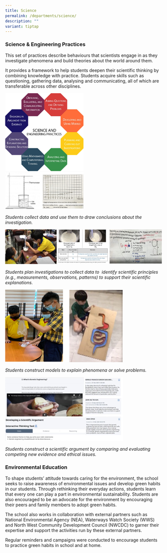 ```yaml
---
title: Science
permalink: /departments/science/
description: ""
variant: tiptap
---
```

<h3>Science &amp; Engineering Practices</h3>
<p>This set of practices describe behaviours that scientists engage in as
they investigate phenomena and build theories about the world around them.&nbsp;</p>
<p>It provides a framework to help students deepen their scientific thinking
by combining knowledge with practice. Students acquire skills such as questioning,
gathering data, analysing and communicating, all of which are transferable
across other disciplines.</p>
<div class="isomer-image-wrapper">
<img style="width:50%" height="auto" width="100%" src="/images/Picture2.jpg">
</div>
<div class="isomer-image-wrapper">
<img style="width:50%" height="auto" width="100%" src="/images/Picture3.jpg">
</div>
<p><em>Students collect data and use them to draw conclusions about the investigation.</em>
</p>
<div class="isomer-image-wrapper">
<img style="width: 100%" height="auto" width="100%" alt="" src="/images/Picture4.jpg">
</div>
<p><em>Students plan investigations to collect data to&nbsp; identify scientific principles&nbsp; (e.g., measurements, observations, patterns) to support their scientific explanations.</em>
</p>
<div class="isomer-image-wrapper">
<img style="width:75%" height="auto" width="100%" src="/images/Picture5.jpg">
</div>
<p><em>Students construct models to explain phenomena or solve problems.</em>
</p>
<div class="isomer-image-wrapper">
<img style="width:75%" height="auto" width="100%" src="/images/Picture6.jpg">
</div>
<p><em>Students construct a scientific argument by comparing and evaluating competing new evidence and ethical issues.</em>
</p>
<h3>Environmental Education</h3>
<p>To shape students’ attitude towards caring for the environment, the school
seeks to raise awareness of environmental issues and develop green habits
in our students. Through rethinking their everyday actions, students learn
that every one can play a part in environmental sustainability. Students
are also encouraged to be an advocate for the environment by encouraging
their peers and family members to adopt green habits.</p>
<p>The school also works in collaboration with external partners such as
National Environmental Agency (NEA), Waterways Watch Society (WWS) and
North West Community Development Council (NWCDC) to garner their expertise
and support the activities run by these external partners.</p>
<p></p>
<p>Regular reminders and campaigns were conducted to encourage students to
practice green habits in school and at home.</p>
<p></p>